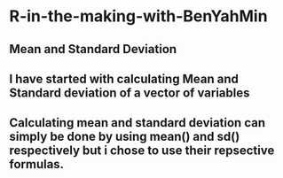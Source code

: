 # R-in-the-making-with-BenYahMin
## Mean and Standard Deviation
## I have started with calculating Mean and Standard deviation of a vector of variables
## Calculating mean and standard deviation can simply be done by using mean() and sd() respectively but i chose to use their repsective formulas.
